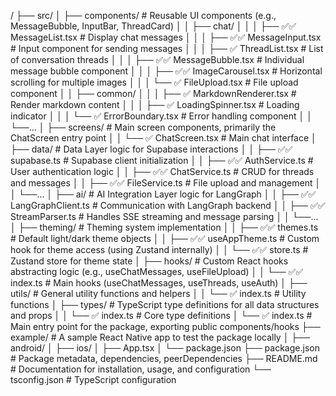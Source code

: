 /
├── src/
│   ├── components/         # Reusable UI components (e.g., MessageBubble, InputBar, ThreadCard)
│   │   ├── chat/
│   │   │   ├── ✅✅ MessageList.tsx      # Display chat messages
│   │   │   ├── ✅✅ MessageInput.tsx     # Input component for sending messages
│   │   │   ├── ✅ ThreadList.tsx       # List of conversation threads
│   │   │   ├── ✅✅ MessageBubble.tsx    # Individual message bubble component
│   │   │   ├── ✅✅ ImageCarousel.tsx    # Horizontal scrolling for multiple images
│   │   │   └── ✅ FileUpload.tsx       # File upload component
│   │   ├── common/
│   │   │   ├── ✅ MarkdownRenderer.tsx # Render markdown content
│   │   │   ├── ✅ LoadingSpinner.tsx   # Loading indicator
│   │   │   └── ✅ ErrorBoundary.tsx    # Error handling component
│   │   └──...
│   ├── screens/            # Main screen components, primarily the ChatScreen entry point
│   │   └── ✅ ChatScreen.tsx           # Main chat interface
│   ├── data/               # Data Layer logic for Supabase interactions
│   │   ├── ✅✅ supabase.ts              # Supabase client initialization
│   │   ├── ✅✅ AuthService.ts           # User authentication logic
│   │   ├── ✅✅ ChatService.ts           # CRUD for threads and messages
│   │   ├── ✅✅ FileService.ts           # File upload and management
│   │   └──...
│   ├── ai/                 # AI Integration Layer logic for LangGraph
│   │   ├── ✅✅ LangGraphClient.ts       # Communication with LangGraph backend
│   │   ├── ✅✅ StreamParser.ts          # Handles SSE streaming and message parsing
│   │   └──...
│   ├── theming/            # Theming system implementation
│   │   ├── ✅✅ themes.ts                # Default light/dark theme objects
│   │   ├── ✅✅ useAppTheme.ts           # Custom hook for theme access (using Zustand internally)
│   │   └── ✅✅ store.ts                 # Zustand store for theme state
│   ├── hooks/              # Custom React hooks abstracting logic (e.g., useChatMessages, useFileUpload)
│   │   └── ✅✅ index.ts                 # Main hooks (useChatMessages, useThreads, useAuth)
│   ├── utils/              # General utility functions and helpers
│   │   └── ✅ index.ts                 # Utility functions
│   ├── types/              # TypeScript type definitions for all data structures and props
│   │   └── ✅ index.ts                 # Core type definitions
│   └── ✅ index.ts                     # Main entry point for the package, exporting public components/hooks
├── example/                # A sample React Native app to test the package locally
│   ├── android/
│   ├── ios/
│   ├── App.tsx
│   └── package.json
├── package.json            # Package metadata, dependencies, peerDependencies
├── README.md               # Documentation for installation, usage, and configuration
└── tsconfig.json           # TypeScript configuration
